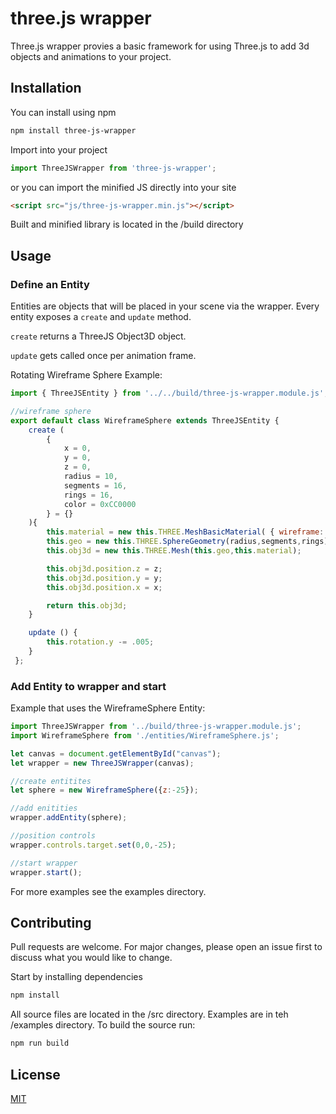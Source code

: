 # three.js wrapper

Three.js wrapper provies a basic framework for using Three.js to add 3d objects and animations to your project.

## Installation

You can install using npm
```bash
npm install three-js-wrapper
```

Import into your project
```JavaScript
import ThreeJSWrapper from 'three-js-wrapper';
```

or you can import the minified JS directly into your site
```html
<script src="js/three-js-wrapper.min.js"></script>
```

Built and minified library is located in the /build directory

## Usage

### Define an Entity

Entities are objects that will be placed in your scene via the wrapper. Every entity exposes a `create` and `update` method. 

`create` returns a ThreeJS Object3D object.

`update` gets called once per animation frame.

Rotating Wireframe Sphere Example:

```JavaScript
import { ThreeJSEntity } from '../../build/three-js-wrapper.module.js';

//wireframe sphere
export default class WireframeSphere extends ThreeJSEntity {
    create (
        {
            x = 0,
            y = 0,
            z = 0,
            radius = 10,
            segments = 16,
            rings = 16,
            color = 0xCC0000
        } = {} 
    ){
        this.material = new this.THREE.MeshBasicMaterial( { wireframe: true, color: color } );
        this.geo = new this.THREE.SphereGeometry(radius,segments,rings);
        this.obj3d = new this.THREE.Mesh(this.geo,this.material);

        this.obj3d.position.z = z;
        this.obj3d.position.y = y;
        this.obj3d.position.x = x;

        return this.obj3d;
    }

    update () {
        this.rotation.y -= .005;
    }
 };
 ```
 
 ### Add Entity to wrapper and start
 
 Example that uses the WireframeSphere Entity:
 
 ```JavaScript
import ThreeJSWrapper from '../build/three-js-wrapper.module.js';
import WireframeSphere from './entities/WireframeSphere.js';

let canvas = document.getElementById("canvas");
let wrapper = new ThreeJSWrapper(canvas);

//create entitites
let sphere = new WireframeSphere({z:-25});

//add enitities
wrapper.addEntity(sphere);

//position controls
wrapper.controls.target.set(0,0,-25);

//start wrapper 
wrapper.start();
```

For more examples see the examples directory.

## Contributing
Pull requests are welcome. For major changes, please open an issue first to discuss what you would like to change.

Start by installing dependencies
```bash
npm install
```

All source files are located in the /src directory. Examples are in teh /examples directory. To build the source run:
```bash
npm run build
```

## License
[MIT](https://choosealicense.com/licenses/mit/)
